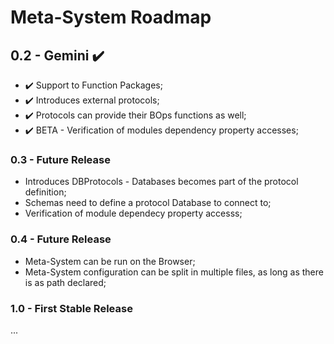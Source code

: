 # Meta-System Roadmap

## 0.2 - Gemini :heavy_check_mark: 
- :heavy_check_mark: Support to Function Packages;
- :heavy_check_mark: Introduces external protocols;
- :heavy_check_mark: Protocols can provide their BOps functions as well;
- :heavy_check_mark: BETA - Verification of modules dependency property accesses;

### 0.3 - Future Release
- Introduces DBProtocols - Databases becomes part of the protocol definition;
- Schemas need to define a protocol Database to connect to;
- Verification of module dependecy property accesss;

### 0.4 - Future Release
- Meta-System can be run on the Browser;
- Meta-System configuration can be split in multiple files, as long as there is as path declared;

### 1.0 - First Stable Release
...
